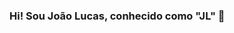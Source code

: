 ### Hi! Sou João Lucas, conhecido como "JL" 👋

<!--
**JLProdutor/JLProdutor** is a ✨ _special_ ✨ repository because its `README.md` (this file) appears on your GitHub profile.

Here are some ideas to get you started:

- 🔭 Estudando na EEEP Adolfo Ferreira de Sousa
- 🌱 Estou estudando Java e JavaScript
- 💬 Pode falar comigo sobre HTML e CSS
- 📫 Email para contato: joaolucaslima@gmail.com

<div>

  <a href="https://github.com/aglayrton">
  <img height="180em" src="https://github-readme-stats.vercel.app/api?username=JLProdutor&show_icons=true&theme=dark&include_all_commits=true&count_private=true"/>
  <img height="180em" src="https://github-readme-stats.vercel.app/api/top-langs/?username=JLProdutor&layout=compact&langs_count=7&theme=dark"/>

</div>

<div style="display: inline_block"><br>

<img align="center" alt="JL-HTML" height="30" width="40" src="https://raw.githubusercontent.com/devicons/devicon/master/icons/html5/html5-original.svg">
<img align="center" alt="JL-CSS" height="30" width="40" src="https://raw.githubusercontent.com/devicons/devicon/master/icons/css3/css3-original.svg">
<img align="center" alt="JL-Js" height="30" width="40" src="https://raw.githubusercontent.com/devicons/devicon/master/icons/javascript/javascript-plain.svg">
<img align="center" alt="JL-java" height="30" width="40" src="https://raw.githubusercontent.com/devicons/devicon/master/icons/java/java-original.svg">

</div>
##
